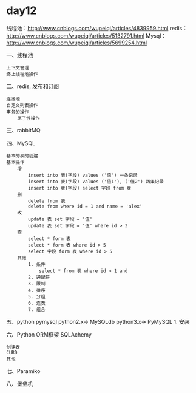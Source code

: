 # day12
线程池：http://www.cnblogs.com/wupeiqi/articles/4839959.html
redis：http://www.cnblogs.com/wupeiqi/articles/5132791.html
Mysql：http://www.cnblogs.com/wupeiqi/articles/5699254.html

一、线程池

    上下文管理
    终止线程池操作

二、redis, 发布和订阅
    
    连接池
    自定义列表操作
    事务的操作
        原子性操作
        


三、rabbitMQ


四、MySQL

    基本的表的创建
    基本操作
        增
            insert into 表(字段) values ('值') 一条记录
            insert into 表(字段) values ('值1'), ('值2') 两条记录
            insert into 表(字段) select 字段 from 表
        删
            delete from 表
            delete from where id = 1 and name = 'alex'
        改
            update 表 set 字段 = '值'
            update 表 set 字段 = '值' where id > 3
        查
            select * form 表
            select * form 表 where id > 5
            select 字段 form 表 where id > 5
        其他
            1. 条件
                select * from 表 where id > 1 and 
            2. 通配符
            3. 限制
            4. 排序
            5. 分组
            6. 连表
            7. 组合

五、python pymysql
    python2.x-> MySQLdb
    python3.x-> PyMySQL
    1. 安装
    
        
六、Python ORM框架 SQLAchemy
    
    创建表
    CURD
    其他
    

七、Paramiko


八、堡垒机